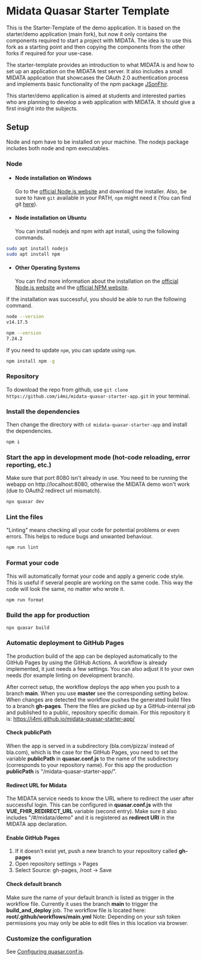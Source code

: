 # Midata Quasar Starter Template

This is the Starter-Template of the demo application. It is based on the starter/demo application (main fork), but now it only contains the components required to start a project with MIDATA. The idea is to use this fork as a starting point and then copying the components
from the other forks if required for your use-case.

The starter-template provides an introduction to what MIDATA is and how to set up an application on the MIDATA test server. It also includes a small MIDATA application that showcases the OAuth 2.0 authentication process and implements basic functionality of the npm package [JSonFhir](https://www.npmjs.com/package/@i4mi/js-on-fhir).

This starter/demo application is aimed at students and interested parties who are planning to develop a web application with MIDATA. It should give a first insight into the subjects.

## Setup
Node and npm have to be installed on your machine. The nodejs package includes both node and npm executables.

### Node
- #### Node installation on Windows

  Go to the [official Node.js website](https://nodejs.org/) and download the installer.
Also, be sure to have `git` available in your PATH, `npm` might need it (You can find git [here](https://git-scm.com/)).

- #### Node installation on Ubuntu

  You can install nodejs and npm with apt install, using the following commands.

```bash
sudo apt install nodejs
sudo apt install npm
```

- #### Other Operating Systems
  You can find more information about the installation on the [official Node.js website](https://nodejs.org/) and the [official NPM website](https://npmjs.org/).

If the installation was successful, you should be able to run the following command.
```bash
node --version
v14.17.5

npm --version
7.24.2
```

If you need to update `npm`, you can update using `npm`.
```bash
npm install npm -g
```

### Repository
To download the repo from github, use `git clone https://github.com/i4mi/midata-quasar-starter-app.git` in your terminal.

### Install the dependencies
Then change the directory with `cd midata-quasar-starter-app` and install the dependencies.
```bash
npm i
```

### Start the app in development mode (hot-code reloading, error reporting, etc.)
Make sure that port 8080 isn't already in use. You need to be running the webapp on http://localhost:8080, otherwise the MIDATA demo won't work (due to OAuth2 redirect url mismatch).
```bash
npx quasar dev
```

### Lint the files
"Linting" means checking all your code for potential problems or even errors. This helps to reduce bugs and unwanted behaviour.
```bash
npm run lint
```

### Format your code
This will automatically format your code and apply a generic code style. This is useful if several people are working on the same code. This way the code will look the same, no matter who wrote it.
```bash
npm run format
```

### Build the app for production
```bash
npx quasar build
```

### Automatic deployment to GitHub Pages
The production build of the app can be deployed automatically to the GitHub Pages by using the GitHub Actions.
A workflow is already implemented, it just needs a few settings. You can also adjust it to your own needs (for example linting on development branch).

After correct setup, the workflow deploys the app when you push to a branch **main**. When you use **master** see the corresponding setting below. When changes are detected the workflow pushes the generated build files to a branch **gh-pages**. There the files are picked up by a GitHub-internal job and published to a public, repository specific domain. For this repository it is: https://i4mi.github.io/midata-quasar-starter-app/

#### Check publicPath
When the app is served in a subdirectory (bla.com/pizza/ instead of bla.com), which is the case for the GitHub Pages, you need to set the variable **publicPath** in **quasar.conf.js** to the name of the subdirectory (corresponds to your repository name).
For this app the production **publicPath** is "/midata-quasar-starter-app/".

#### Redirect URL for Midata
The MIDATA service needs to know the URL where to redirect the user after successful login.
This can be configured in **quasar.conf.js** with the **VUE_FHIR_REDIRECT_URL** variable (second entry).
Make sure it also includes "/#/midata/demo" and it is registered as **redirect URI** in the MIDATA app declaration.

#### Enable GitHub Pages
1. If it doesn't exist yet, push a new branch to your repository called **gh-pages**
2. Open repository settings > Pages
3. Select Source: gh-pages, /root -> Save

#### Check default branch
Make sure the name of your default branch is listed as trigger in the workflow file. Currently it uses the branch **main** to trigger the **build_and_deploy** job.
The workflow file is located here: **root/.github/workflows/main.yml**
Note: Depending on your ssh token permissions you may only be able to edit files in this location via browser.

### Customize the configuration
See [Configuring quasar.conf.js](https://quasar.dev/quasar-cli/quasar-conf-js).

